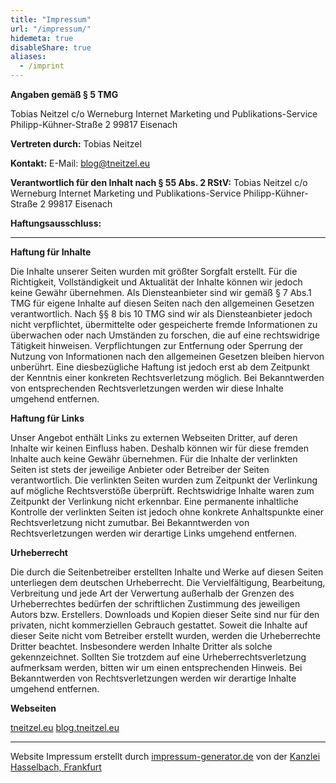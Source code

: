 ```yaml
---
title: "Impressum"
url: "/impressum/"
hidemeta: true
disableShare: true
aliases:
  - /imprint
---
```



**Angaben gemäß § 5 TMG**

Tobias Neitzel
c/o Werneburg Internet Marketing und Publikations-Service
Philipp-Kühner-Straße 2
99817 Eisenach

**Vertreten durch:**
Tobias Neitzel

**Kontakt:**
E-Mail: blog@tneitzel.eu

**Verantwortlich für den Inhalt nach § 55 Abs. 2 RStV:**
Tobias Neitzel
c/o Werneburg Internet Marketing und Publikations-Service
Philipp-Kühner-Straße 2
99817 Eisenach

**Haftungsausschluss:**

----

**Haftung für Inhalte**

Die Inhalte unserer Seiten wurden mit größter Sorgfalt erstellt. Für die Richtigkeit,
Vollständigkeit und Aktualität der Inhalte können wir jedoch keine Gewähr übernehmen.
Als Diensteanbieter sind wir gemäß § 7 Abs.1 TMG für eigene Inhalte auf diesen Seiten
nach den allgemeinen Gesetzen verantwortlich. Nach §§ 8 bis 10 TMG sind wir als
Diensteanbieter jedoch nicht verpflichtet, übermittelte oder gespeicherte fremde
Informationen zu überwachen oder nach Umständen zu forschen, die auf eine rechtswidrige
Tätigkeit hinweisen. Verpflichtungen zur Entfernung oder Sperrung der Nutzung von
Informationen nach den allgemeinen Gesetzen bleiben hiervon unberührt. Eine diesbezügliche
Haftung ist jedoch erst ab dem Zeitpunkt der Kenntnis einer konkreten Rechtsverletzung
möglich. Bei Bekanntwerden von entsprechenden Rechtsverletzungen werden wir diese Inhalte
umgehend entfernen.

**Haftung für Links**

Unser Angebot enthält Links zu externen Webseiten Dritter, auf deren Inhalte wir keinen
Einfluss haben. Deshalb können wir für diese fremden Inhalte auch keine Gewähr übernehmen.
Für die Inhalte der verlinkten Seiten ist stets der jeweilige Anbieter oder Betreiber der
Seiten verantwortlich. Die verlinkten Seiten wurden zum Zeitpunkt der Verlinkung auf
mögliche Rechtsverstöße überprüft. Rechtswidrige Inhalte waren zum Zeitpunkt der Verlinkung
nicht erkennbar. Eine permanente inhaltliche Kontrolle der verlinkten Seiten ist jedoch
ohne konkrete Anhaltspunkte einer Rechtsverletzung nicht zumutbar. Bei Bekanntwerden von
Rechtsverletzungen werden wir derartige Links umgehend entfernen.

**Urheberrecht**

Die durch die Seitenbetreiber erstellten Inhalte und Werke auf diesen Seiten unterliegen
dem deutschen Urheberrecht. Die Vervielfältigung, Bearbeitung, Verbreitung und jede Art
der Verwertung außerhalb der Grenzen des Urheberrechtes bedürfen der schriftlichen
Zustimmung des jeweiligen Autors bzw. Erstellers. Downloads und Kopien dieser Seite sind
nur für den privaten, nicht kommerziellen Gebrauch gestattet. Soweit die Inhalte auf dieser
Seite nicht vom Betreiber erstellt wurden, werden die Urheberrechte Dritter beachtet.
Insbesondere werden Inhalte Dritter als solche gekennzeichnet. Sollten Sie trotzdem auf
eine Urheberrechtsverletzung aufmerksam werden, bitten wir um einen entsprechenden Hinweis.
Bei Bekanntwerden von Rechtsverletzungen werden wir derartige Inhalte umgehend entfernen.


**Webseiten**

[tneitzel.eu](https://tneitzel.eu)
[blog.tneitzel.eu](https://blog.tneitzel.eu)

----

Website Impressum erstellt durch [impressum-generator.de](https://www.impressum-generator.de/)
von der [Kanzlei Hasselbach, Frankfurt](https://www.kanzlei-hasselbach.de/standorte/frankfurt/)
